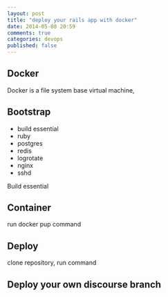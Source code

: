 ```yaml
---
layout: post
title: "deploy your rails app with docker"
date: 2014-05-08 20:59
comments: true
categories: devops
published: false
---
```


## Docker

Docker is a file system base virtual machine,

## Bootstrap

+ build essential
+ ruby
+ postgres
+ redis
+ logrotate
+ nginx
+ sshd

Build essential

## Container

run docker pup command

## Deploy

clone repository, run command

## Deploy your own discourse branch
